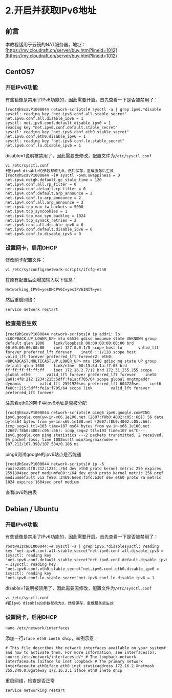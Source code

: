 # 2.开启并获取IPv6地址

## 前言

本教程适用于云筏的NAT服务器，地址：[https://my.cloudraft.cn/server/buy.html?lineid=1012](https://my.cloudraft.cn/server/buy.html?lineid=1012) 

## CentOS7

### 开启IPv6功能

有些镜像是禁用了IPv6功能的，因此需要开启。首先查看一下是否被禁用了：

```text
[root@hSxavP1000044 network-scripts]# sysctl -a | grep ipv6.*disable
sysctl: reading key "net.ipv6.conf.all.stable_secret"
net.ipv6.conf.all.disable_ipv6 = 1
sysctl: net.ipv6.conf.default.disable_ipv6 = 1
reading key "net.ipv6.conf.default.stable_secret"
sysctl: reading key "net.ipv6.conf.eth0.stable_secret"
net.ipv6.conf.eth0.disable_ipv6 = 1
sysctl: reading key "net.ipv6.conf.lo.stable_secret"
net.ipv6.conf.lo.disable_ipv6 = 1
```

disable=1说明被禁用了，因此需要去修改，配置文件为`/etc/sysctl.conf`

```text
vi /etc/sysctl.conf
#把ipv6 disable的参数都改为0，然后保存，重载服务后生效
[root@hSxavP1000044 ~]# sysctl -pvm.swappiness = 0
net.ipv4.neigh.default.gc_stale_time = 120
net.ipv4.conf.all.rp_filter = 0
net.ipv4.conf.default.rp_filter = 0
net.ipv4.conf.default.arp_announce = 2
net.ipv4.conf.lo.arp_announce = 2
net.ipv4.conf.all.arp_announce = 2
net.ipv4.tcp_max_tw_buckets = 5000
net.ipv4.tcp_syncookies = 1
net.ipv4.tcp_max_syn_backlog = 1024
net.ipv4.tcp_synack_retries = 2
net.ipv6.conf.all.disable_ipv6 = 0
net.ipv6.conf.default.disable_ipv6 = 0
net.ipv6.conf.lo.disable_ipv6 = 0
```

### 设置网卡，启用DHCP

修改网卡配置文件：

```text
vi /etc/sysconfig/network-scripts/ifcfg-eth0
```

在原有配置后面增加输入以下信息：

```text
Networking_IPV6=yesDHCPV6C=yesIPV6INIT=yes
```

然后重启网络：

```text
service network restart
```

### 检查是否生效

```text
[root@hSxavP1000044 network-scripts]# ip addr1: lo: <LOOPBACK,UP,LOWER_UP> mtu 65536 qdisc noqueue state UNKNOWN group default qlen 1000    link/loopback 00:00:00:00:00:00 brd 00:00:00:00:00:00    inet 127.0.0.1/8 scope host lo       valid_lft forever preferred_lft forever    inet6 ::1/128 scope host        valid_lft forever preferred_lft forever2: eth0: <BROADCAST,MULTICAST,UP,LOWER_UP> mtu 1500 qdisc mq state UP group default qlen 1000    link/ether 00:15:5d:1a:f7:05 brd ff:ff:ff:ff:ff:ff    inet 172.16.2.7/12 brd 172.31.255.255 scope global eth0       valid_lft forever preferred_lft forever    inet6 2a01:4f8:212:1234:215:5dff:fe1a:f705/64 scope global mngtmpaddr dynamic        valid_lft 2591920sec preferred_lft 604720sec    inet6 fe80::215:5dff:fe1a:f705/64 scope link        valid_lft forever preferred_lft forever
```

注意看eth0的网卡中ipv6地址是否被分配

```text
[root@hSxavP1000044 network-scripts]# ping6 ipv6.google.comPING ipv6.google.com(yw-in-x66.1e100.net (2607:f8b0:4002:c05::66)) 56 data bytes64 bytes from yw-in-x66.1e100.net (2607:f8b0:4002:c05::66): icmp_seq=1 ttl=103 time=107 ms64 bytes from yw-in-x66.1e100.net (2607:f8b0:4002:c05::66): icmp_seq=2 ttl=103 time=107 ms^C--- ipv6.google.com ping statistics ---2 packets transmitted, 2 received, 0% packet loss, time 1002msrtt min/avg/max/mdev = 107.212/107.398/107.584/0.186 ms
```

ping6测试google的ipv6站点是否能通

```text
[root@hSxavP1000044 network-scripts]# ip -6 route2a01:4f8:212:1234::/64 dev eth0 proto kernel metric 256 expires 2591804sec pref mediumfe80::/64 dev eth0 proto kernel metric 256 pref mediumdefault via fe80::24b9:6e08:f5fd:b36f dev eth0 proto ra metric 1024 expires 1604sec pref medium
```

查看ipv6路由表

## Debian / Ubuntu

### 开启IPv6功能

有些镜像是禁用了IPv6功能的，因此需要开启。首先查看一下是否被禁用了：

```text
root@HIzcND1000044:~# sysctl -a | grep ipv6.*disablesysctl: reading key "net.ipv6.conf.all.stable_secret"net.ipv6.conf.all.disable_ipv6 = 1sysctl: reading key "net.ipv6.conf.default.stable_secret"net.ipv6.conf.default.disable_ipv6 = 1sysctl: reading key "net.ipv6.conf.eth0.stable_secret"net.ipv6.conf.eth0.disable_ipv6 = 1sysctl: reading key "net.ipv6.conf.lo.stable_secret"net.ipv6.conf.lo.disable_ipv6 = 1
```

disable=1说明被禁用了，因此需要去修改，配置文件为`/etc/sysctl.conf`

```text
vi /etc/sysctl.conf
#把ipv6 disable的参数都改为0，然后保存，重载服务后生效
```

### 设置网卡，启用DHCP

```text
nano /etc/network/interfaces
```

添加一行`iface eth0 inet6 dhcp`，举例示意：

```text
# This file describes the network interfaces available on your system# and how to activate them. For more information, see interfaces(5). source /etc/network/interfaces.d/* # The loopback network interfaceauto loiface lo inet loopback # The primary network interfaceauto eth0iface eth0 inet staticaddress 172.16.2.Xnetmask 255.240.0.0gateway 172.16.2.1 iface eth0 inet6 dhcp
```

重启网络，检查是否正常

```text
service networking restart
```

